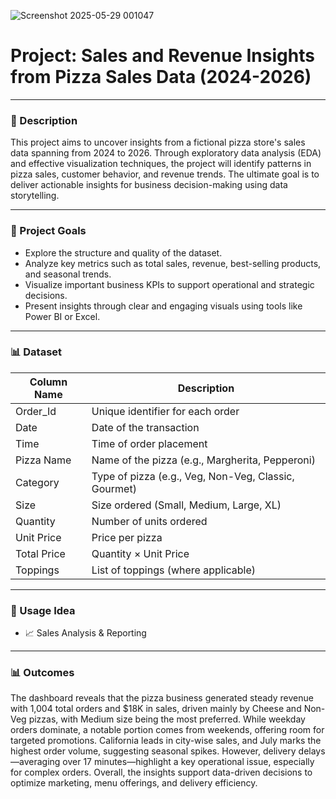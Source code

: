 ![Screenshot 2025-05-29 001047](https://github.com/user-attachments/assets/beb33d80-e2f2-4742-a804-fa1d39f9dd46)



# Project: Sales and Revenue Insights from Pizza Sales Data (2024-2026)
---
### 📘 Description
This project aims to uncover insights from a fictional pizza store's sales data spanning from 2024 to 2026. Through exploratory data analysis (EDA) and effective visualization techniques, the project will identify patterns in pizza sales, customer behavior, and revenue trends. The ultimate goal is to deliver actionable insights for business decision-making using data storytelling.

---
### 🧠 Project Goals
- Explore the structure and quality of the dataset.
- Analyze key metrics such as total sales, revenue, best-selling products, and seasonal trends.
- Visualize important business KPIs to support operational and strategic decisions.
- Present insights through clear and engaging visuals using tools like Power BI or Excel.


---
### 📊 Dataset
|Column Name | Description |
|------------|-------------|
|Order_Id | Unique identifier for each order |
|Date | Date of the transaction |
|Time | Time of order placement |
|Pizza Name | Name of the pizza (e.g., Margherita, Pepperoni) |
|Category | Type of pizza (e.g., Veg, Non-Veg, Classic, Gourmet) |
|Size | Size ordered (Small, Medium, Large, XL) |
|Quantity | Number of units ordered |
|Unit Price | Price per pizza |
|Total Price | Quantity × Unit Price |
|Toppings | List of toppings (where applicable) |

---
### 📌 Usage Idea
- 📈 Sales Analysis & Reporting


---
### 📊 Outcomes
The dashboard reveals that the pizza business generated steady revenue with 1,004 total orders and $18K in sales, driven mainly by Cheese and Non-Veg pizzas, with Medium size being the most preferred. While weekday orders dominate, a notable portion comes from weekends, offering room for targeted promotions. California leads in city-wise sales, and July marks the highest order volume, suggesting seasonal spikes. However, delivery delays—averaging over 17 minutes—highlight a key operational issue, especially for complex orders. Overall, the insights support data-driven decisions to optimize marketing, menu offerings, and delivery efficiency.
